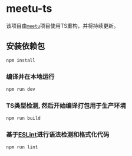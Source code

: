 # meetu-ts

该项目由[`meetu`](https://github.com/lxk1066/meetu)项目使用TS重构，并将持续更新。


## 安装依赖包

```sh
npm install
```

### 编译并在本地运行

```sh
npm run dev
```

### TS类型检测, 然后开始编译打包用于生产环境

```sh
npm run build
```

### 基于[ESLint](https://eslint.org/)进行语法检测和格式化代码

```sh
npm run lint
```
